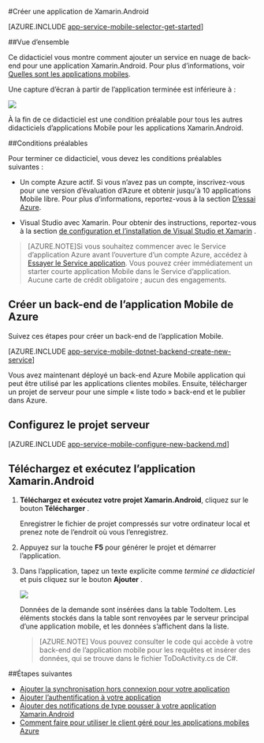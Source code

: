 <properties
    pageTitle="Mise en route avec Azure applications mobiles pour des applications Xamarin.Android"
    description="Suivez ce didacticiel pour commencer à utiliser les applications Mobile Azure pour le développement de Xamarin Android"
    services="app-service\mobile"
    documentationCenter="xamarin"
    authors="adrianhall"
    manager="erikre"
    editor="" />

<tags
    ms.service="app-service-mobile"
    ms.workload="mobile"
    ms.tgt_pltfrm="mobile-xamarin-android"
    ms.devlang="dotnet"
    ms.topic="hero-article"
    ms.date="10/01/2016"
    ms.author="adrianha" />

#<a name="create-a-xamarinandroid-app"></a>Créer une application de Xamarin.Android

[AZURE.INCLUDE [app-service-mobile-selector-get-started](../../includes/app-service-mobile-selector-get-started.md)]

##<a name="overview"></a>Vue d’ensemble

Ce didacticiel vous montre comment ajouter un service en nuage de back-end pour une application Xamarin.Android. Pour plus d’informations, voir [Quelles sont les applications mobiles](app-service-mobile-value-prop.md).

Une capture d’écran à partir de l’application terminée est inférieure à :

![][0]

À la fin de ce didacticiel est une condition préalable pour tous les autres didacticiels d’applications Mobile pour les applications Xamarin.Android.

##<a name="prerequisites"></a>Conditions préalables

Pour terminer ce didacticiel, vous devez les conditions préalables suivantes :

* Un compte Azure actif. Si vous n’avez pas un compte, inscrivez-vous pour une version d’évaluation d’Azure et obtenir jusqu'à 10 applications Mobile libre. Pour plus d’informations, reportez-vous à la section [D’essai Azure](https://azure.microsoft.com/pricing/free-trial/).

* Visual Studio avec Xamarin. Pour obtenir des instructions, reportez-vous à la section [de configuration et l’installation de Visual Studio et Xamarin](https://msdn.microsoft.com/library/mt613162.aspx) .

>[AZURE.NOTE]Si vous souhaitez commencer avec le Service d’application Azure avant l’ouverture d’un compte Azure, accédez à [Essayer le Service application](https://tryappservice.azure.com/?appServiceName=mobile).  Vous pouvez créer immédiatement un starter courte application Mobile dans le Service d’application. Aucune carte de crédit obligatoire ; aucun des engagements.

## <a name="create-an-azure-mobile-app-backend"></a>Créer un back-end de l’application Mobile de Azure

Suivez ces étapes pour créer un back-end de l’application Mobile.

[AZURE.INCLUDE [app-service-mobile-dotnet-backend-create-new-service](../../includes/app-service-mobile-dotnet-backend-create-new-service.md)]

Vous avez maintenant déployé un back-end Azure Mobile application qui peut être utilisé par les applications clientes mobiles. Ensuite, télécharger un projet de serveur pour une simple « liste todo » back-end et le publier dans Azure.

## <a name="configure-the-server-project"></a>Configurez le projet serveur

[AZURE.INCLUDE [app-service-mobile-configure-new-backend.md](../../includes/app-service-mobile-configure-new-backend.md)]

## <a name="download-and-run-the-xamarinandroid-app"></a>Téléchargez et exécutez l’application Xamarin.Android

1. **Téléchargez et exécutez votre projet Xamarin.Android**, cliquez sur le bouton **Télécharger** .

    Enregistrer le fichier de projet compressés sur votre ordinateur local et prenez note de l’endroit où vous l’enregistrez.

2. Appuyez sur la touche **F5** pour générer le projet et démarrer l’application.

3. Dans l’application, tapez un texte explicite comme _terminé ce didacticiel_ et puis cliquez sur le bouton **Ajouter** .

    ![][10]

    Données de la demande sont insérées dans la table TodoItem. Les éléments stockés dans la table sont renvoyées par le serveur principal d’une application mobile, et les données s’affichent dans la liste.

    > [AZURE.NOTE] Vous pouvez consulter le code qui accède à votre back-end de l’application mobile pour les requêtes et insérer des données, qui se trouve dans le fichier ToDoActivity.cs de C#.

##<a name="next-steps"></a>Étapes suivantes

* [Ajouter la synchronisation hors connexion pour votre application](app-service-mobile-xamarin-android-get-started-offline-data.md)
* [Ajouter l’authentification à votre application](app-service-mobile-xamarin-android-get-started-users.md)
* [Ajouter des notifications de type pousser à votre application Xamarin.Android](app-service-mobile-xamarin-android-get-started-push.md)
* [Comment faire pour utiliser le client géré pour les applications mobiles Azure](app-service-mobile-dotnet-how-to-use-client-library.md)


<!-- Images. -->
[0]: ./media/app-service-mobile-xamarin-android-get-started/mobile-quickstart-completed-android.png
[6]: ./media/app-service-mobile-xamarin-android-get-started/mobile-portal-quickstart-xamarin.png
[8]: ./media/app-service-mobile-xamarin-android-get-started/mobile-xamarin-project-android-vs.png
[9]: ./media/app-service-mobile-xamarin-android-get-started/mobile-xamarin-project-android-xs.png
[10]: ./media/app-service-mobile-xamarin-android-get-started/mobile-quickstart-startup-android.png

<!-- URLs. -->
[Azure Portal]: https://azure.portal.com/
[Visual Studio]: https://go.microsoft.com/fwLink/p/?LinkID=534203
